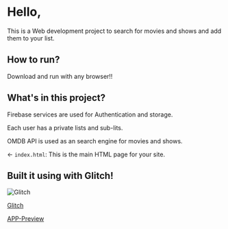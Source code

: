 # Hello,

This is a Web development project to search for movies and shows and add them to your list.

## How to run?

Download and run with any browser!!

## What's in this project?

Firebase services are used for Authentication and storage.

Each user has a private lists and sub-lits.

OMDB API is used as an search engine for movies and shows.

← `index.html`: This is the main HTML page for your site.

## Built it using with Glitch!

![Glitch](https://cdn.glitch.com/a9975ea6-8949-4bab-addb-8a95021dc2da%2FLogo_Color.svg?v=1602781328576)

[Glitch](https://glitch.com/edit/#!/movie-app1318)

[APP-Preview ](https://movie-app1318.glitch.me/)